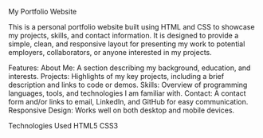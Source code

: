 My Portfolio Website

This is a personal portfolio website built using HTML and CSS to showcase my projects, skills, and contact information. It is designed to provide a simple, clean, and responsive layout for presenting my work to potential employers, collaborators, or anyone interested in my projects.

Features:
About Me: A section describing my background, education, and interests.
Projects: Highlights of my key projects, including a brief description and links to code or demos.
Skills: Overview of programming languages, tools, and technologies I am familiar with.
Contact: A contact form and/or links to email, LinkedIn, and GitHub for easy communication.
Responsive Design: Works well on both desktop and mobile devices.

Technologies Used
HTML5
CSS3

